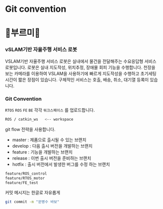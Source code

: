 # Git convention

# 🐢부르미🐢

### vSLAM기반 자율주행 서비스 로봇

VSLAM기반 자율주행 서비스 로봇은 실내에서 물건을 전달해주는 수요응답형 서비스 로봇입니다. 로봇은 실내 지도작성, 위치추정, 장애물 회피 기능을 수행합니다. 천장을 보는 카메라를 이용하여 VSLAM을 사용하기에 빠르게 지도작성을 수행하고 초기세팅시간이 짧은 장점이 있습니다. 구체적인 서비스는 호출, 배송, 취소, 대기열 등록이 있습니다.

### Git Convention

`RTOS` `ROS` `FE` `BE`  각각 `워크스페이스` 를 업로드합니다.

```bash
ROS / catkin_ws   <-- workspace
```

git flow 전략을 사용합니다.

- master : 제품으로 출시될 수 있는 브랜치
- develop : 다음 출시 버전을 개발하는 브랜치
- feature : 기능을 개발하는 브랜치
- release : 이번 출시 버전을 준비하는 브랜치
- hotfix : 출시 버전에서 발생한 버그를 수정 하는 브랜치

```bash
feature/ROS_control
feature/RTOS_motor
feature/FE_test
```

커밋 메시지는 한글로 자유롭게

```bash
git commit -m "문병수 바보"
```

